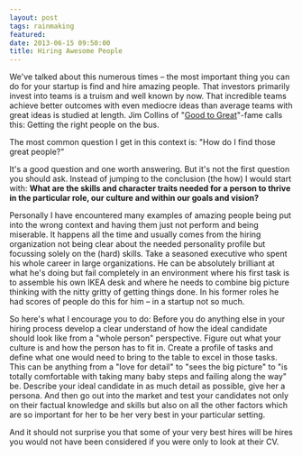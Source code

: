 ```yaml
--- 
layout: post
tags: rainmaking
featured: 
date: 2013-06-15 09:50:00
title: Hiring Awesome People
---
```

We've talked about this numerous times – the most important thing you can do for your startup is find and hire amazing people. That investors primarily invest into teams is a truism and well known by now. That incredible teams achieve better outcomes with even mediocre ideas than average teams with great ideas is studied at length. Jim Collins of "[Good to Great](http://www.jimcollins.com/article_topics/articles/good-to-great.html)"-fame calls this: Getting the right people on the bus.

The most common question I get in this context is: "How do I find those great people?"

It's a good question and one worth answering. But it's not the first question you should ask. Instead of jumping to the conclusion (the how) I would start with: **What are the skills and character traits needed for a person to thrive in the particular role, our culture and within our goals and vision?**

Personally I have encountered many examples of amazing people being put into the wrong context and having them just not perform and being miserable. It happens all the time and usually comes from the hiring organization not being clear about the needed personality profile but focussing solely on the (hard) skills. Take a seasoned executive who spent his whole career in large organizations. He can be absolutely brilliant at what he's doing but fail completely in an environment where his first task is to assemble his own IKEA desk and where he needs to combine big picture thinking with the nitty gritty of getting things done. In his former roles he had scores of people do this for him – in a startup not so much.

So here's what I encourage you to do: Before you do anything else in your hiring process develop a clear understand of how the ideal candidate should look like from a "whole person" perspective. Figure out what your culture is and how the person has to fit in. Create a profile of tasks and define what one would need to bring to the table to excel in those tasks. This can be anything from a "love for detail" to "sees the big picture" to "is totally comfortable with taking many baby steps and failing along the way" be. Describe your ideal candidate in as much detail as possible, give her a persona. And then go out into the market and test your candidates not only on their factual knowledge and skills but also on all the other factors which are so important for her to be her very best in your particular setting.

And it should not surprise you that some of your very best hires will be hires you would not have been considered if you were only to look at their CV.